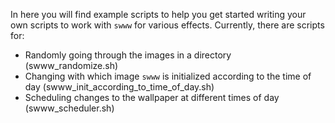 In here you will find example scripts to help you get started writing your own
scripts to work with `swww` for various effects. Currently, there are scripts
for:

  * Randomly going through the images in a directory (swww_randomize.sh)
  * Changing with which image `swww` is initialized according to the time of day
  (swww_init_according_to_time_of_day.sh)
  * Scheduling changes to the wallpaper at different times of day
  (swww_scheduler.sh)
